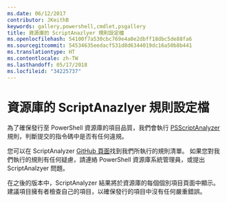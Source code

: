 ```yaml
---
ms.date: 06/12/2017
contributor: JKeithB
keywords: gallery,powershell,cmdlet,psgallery
title: 資源庫的 ScriptAnazlyer 規則設定檔
ms.openlocfilehash: 54100f7a530cbc769e4a0e2dbff18dbc5de88fa6
ms.sourcegitcommit: 54534635eedacf531d8d6344019dc16a50b8b441
ms.translationtype: HT
ms.contentlocale: zh-TW
ms.lasthandoff: 05/17/2018
ms.locfileid: "34225737"
---
```

# <a name="scriptanalyzer-rule-profile-for-gallery"></a>資源庫的 ScriptAnazlyer 規則設定檔

為了確保發行至 PowerShell 資源庫的項目品質，我們會執行 [PSScriptAnalyzer](https://github.com/PowerShell/PSScriptAnalyzer) 規則，判斷提交的指令碼中是否有任何違規。

您可以在 ScriptAnalyzer [GitHub 頁面](https://github.com/PowerShell/PSScriptAnalyzer/blob/development/Engine/Settings/PSGallery.psd1)找到我們所執行的規則清單。
如果您對我們執行的規則有任何疑慮，請連絡 PowerShell 資源庫系統管理員，或提出 ScriptAnalzyer 問題。

在之後的版本中，ScriptAnalyzer 結果將於資源庫的每個個別項目頁面中顯示。 建議項目擁有者檢查自己的項目，以確保發行的項目中沒有任何嚴重錯誤。
